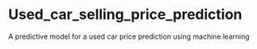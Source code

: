 # Used_car_selling_price_prediction
A predictive model for a used car price prediction using machine learning 
